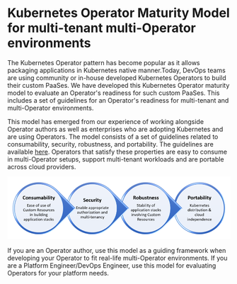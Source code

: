 # Kubernetes Operator Maturity Model for multi-tenant multi-Operator environments

The Kubernetes Operator pattern has become popular as it allows packaging applications in Kubernetes native manner.Today, DevOps teams are using community or in-house developed Kubernetes Operators to build their custom PaaSes. We have developed this Kubernetes Operator maturity model to evaluate an Operator's readiness for such custom PaaSes. This includes a set of guidelines for an Operator's readiness for multi-tenant and multi-Operator environments.

This model has emerged from our experience of working alongside Operator authors as well as enterprises who are adopting Kubernetes and are using Operators. The model consists of a set of guidelines related to consumability, security, robustness, and portability. The guidelines are available [here](https://github.com/cloud-ark/kubeplus/blob/master/Guidelines.md). Operators that satisfy these properties are easy to consume in multi-Operator setups, support multi-tenant workloads and are portable across cloud providers.

![](./docs/maturity-model-4.png)

If you are an Operator author, use this model as a guiding framework when developing your Operator to fit real-life multi-Operator environments. If you are a Platform Engineer/DevOps Engineer, use this model for evaluating Operators for your platform needs. 
